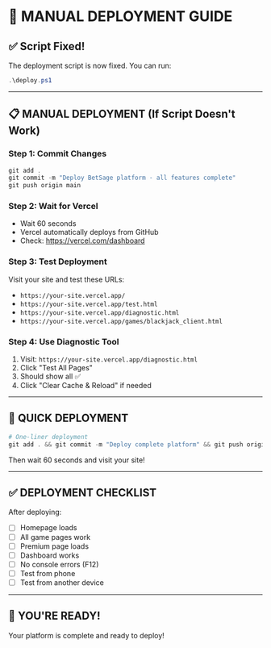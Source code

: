 # 🚀 MANUAL DEPLOYMENT GUIDE

## ✅ Script Fixed!

The deployment script is now fixed. You can run:

```powershell
.\deploy.ps1
```

---

## 📋 MANUAL DEPLOYMENT (If Script Doesn't Work)

### Step 1: Commit Changes
```powershell
git add .
git commit -m "Deploy BetSage platform - all features complete"
git push origin main
```

### Step 2: Wait for Vercel
- Wait 60 seconds
- Vercel automatically deploys from GitHub
- Check: https://vercel.com/dashboard

### Step 3: Test Deployment
Visit your site and test these URLs:
- `https://your-site.vercel.app/`
- `https://your-site.vercel.app/test.html`
- `https://your-site.vercel.app/diagnostic.html`
- `https://your-site.vercel.app/games/blackjack_client.html`

### Step 4: Use Diagnostic Tool
1. Visit: `https://your-site.vercel.app/diagnostic.html`
2. Click "Test All Pages"
3. Should show all ✅
4. Click "Clear Cache & Reload" if needed

---

## 🎯 QUICK DEPLOYMENT

```powershell
# One-liner deployment
git add . && git commit -m "Deploy complete platform" && git push origin main
```

Then wait 60 seconds and visit your site!

---

## ✅ DEPLOYMENT CHECKLIST

After deploying:
- [ ] Homepage loads
- [ ] All game pages work
- [ ] Premium page loads
- [ ] Dashboard works
- [ ] No console errors (F12)
- [ ] Test from phone
- [ ] Test from another device

---

## 🚀 YOU'RE READY!

Your platform is complete and ready to deploy!
